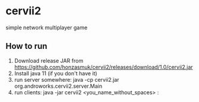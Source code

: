 # cervii2
simple network multiplayer game

## How to run

1) Download release JAR from https://github.com/honzasmuk/cervii2/releases/download/1.0/cervii2.jar
2) Install java 11 (if you don't have it)
3) run server somewhere: java -cp cervii2.jar org.androworks.cervii2.server.Main
4) run clients: java -jar cervii2 <you_name_without_spaces> <server>:<port>


